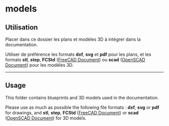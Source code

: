 # models

## Utilisation
Placer dans ce dossier les plans et modèles 3D à intégrer dans la documentation.

Utiliser de préférence les formats __dxf__, __svg__ et __pdf__ pour les plans, et les formats __stl__, __step__, __FCStd__ ([FreeCAD Document](https://www.freecadweb.org/)) ou __scad__ ([OpenSCAD Document](http://www.openscad.org/)) pour les modèles 3D.

---

## Usage
This folder contains blueprints and 3D models used in the documentation.

Please use as much as possible the following file formats : __dxf__, __svg__ or __pdf__ for drawings, and __stl__, __step__, __FCStd__ ([FreeCAD Document](https://www.freecadweb.org/)) or __scad__ ([OpenSCAD Document](http://www.openscad.org/)) for 3D models.
